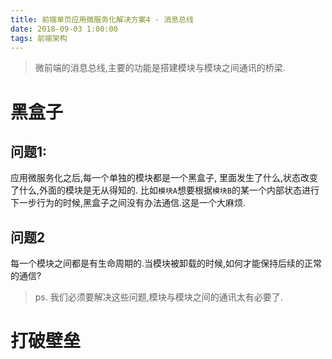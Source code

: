```yaml
---
title: 前端单页应用微服务化解决方案4 - 消息总线
date: 2018-09-03 1:00:00
tags: 前端架构
---
```

> 微前端的消息总线,主要的功能是搭建模块与模块之间通讯的桥梁.

# 黑盒子

## 问题1: 
应用微服务化之后,每一个单独的模块都是一个黑盒子,
里面发生了什么,状态改变了什么,外面的模块是无从得知的.
比如`模块A`想要根据`模块B`的某一个内部状态进行下一步行为的时候,黑盒子之间没有办法通信.这是一个大麻烦.

## 问题2
每一个模块之间都是有生命周期的.当模块被卸载的时候,如何才能保持后续的正常的通信?


> ps. 我们必须要解决这些问题,模块与模块之间的通讯太有必要了.

# 打破壁垒












